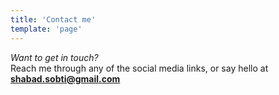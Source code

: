 ```yaml
---
title: 'Contact me'
template: 'page'
---
```


_Want to get in touch?_ <br>
Reach me through any of the social media links, or say hello at **shabad.sobti@gmail.com**
